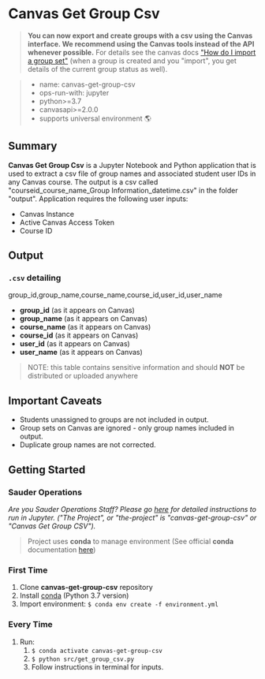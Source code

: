 # Canvas Get Group Csv
> **You can now export and create groups with a csv using the Canvas interface. We recommend using the Canvas tools instead of the API whenever possible.** For details see the canvas docs ["How do I import a group set"](https://community.canvaslms.com/t5/Instructor-Guide/How-do-I-import-groups-in-a-group-set/ta-p/417799) (when a group is created and you "import", you get details of the current group status as well).

> - name: canvas-get-group-csv
> - ops-run-with: jupyter
> - python>=3.7
> - canvasapi>=2.0.0
> - supports universal environment 🌎
## Summary

**Canvas Get Group Csv** is a Jupyter Notebook and Python application that is used to extract a csv file of group names and associated student user IDs in any Canvas course. The output is a csv called "courseid_course_name_Group Information_datetime.csv" in the folder "output". Application requires the following user inputs:

- Canvas Instance
- Active Canvas Access Token
- Course ID

## Output

### `.csv` detailing

group_id,group_name,course_name,course_id,user_id,user_name

- **group_id** (as it appears on Canvas)
- **group_name** (as it appears on Canvas)
- **course_name** (as it appears on Canvas)
- **course_id** (as it appears on Canvas)
- **user_id** (as it appears on Canvas)
- **user_name** (as it appears on Canvas)

> NOTE: this table contains sensitive information and should **NOT** be distributed or uploaded anywhere

## Important Caveats

- Students unassigned to groups are not included in output.
- Group sets on Canvas are ignored - only group names included in output.
- Duplicate group names are not corrected. 


## Getting Started

### Sauder Operations

_Are you Sauder Operations Staff? Please go [here](https://github.com/saud-learning-services/instructions-and-other-templates/blob/main/docs/running-instructions.md) for detailed instructions to run in Jupyter. ("The Project", or "the-project" is "canvas-get-group-csv" or "Canvas Get Group CSV")._


> Project uses **conda** to manage environment (See official **conda** documentation [here](https://docs.conda.io/projects/conda/en/latest/user-guide/tasks/manage-environments.html#creating-an-environment-from-an-environment-yml-file))

### First Time
1. Clone **canvas-get-group-csv** repository
1. Install [conda](https://docs.conda.io/projects/conda/en/latest/user-guide/install/index.html) (Python 3.7 version)
1. Import environment: `$ conda env create -f environment.yml`
### Every Time
1. Run:
   1. `$ conda activate canvas-get-group-csv`
   1. `$ python src/get_group_csv.py`
   1. Follow instructions in terminal for inputs.
